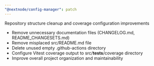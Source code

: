 ```yaml
---
"@nextnode/config-manager": patch
---
```


Repository structure cleanup and coverage configuration improvements

- Remove unnecessary documentation files (CHANGELOG.md, README_CHANGESETS.md)
- Remove misplaced src/README.md file
- Delete unused empty .github-actions directory
- Configure Vitest coverage output to src/__tests__/coverage directory
- Improve overall project organization and maintainability